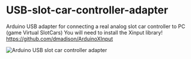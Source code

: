 # USB-slot-car-controller-adapter
Arduino USB adapter for connecting a real analog slot car controller to PC (game Virtual SlotCars)
You will need to install the Xinput library! https://github.com/dmadison/ArduinoXInput

![Arduino USB slot car controller adapter](https://user-images.githubusercontent.com/79975566/110115795-e2f29280-7db6-11eb-8291-1a106a69b19b.png)

